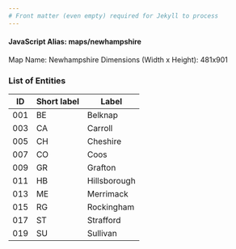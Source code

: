 ```yaml
---
# Front matter (even empty) required for Jekyll to process
---
```


#### JavaScript Alias: maps/newhampshire

Map Name: Newhampshire
Dimensions (Width x Height): 481x901





### List of Entities

ID | Short label | Label
---|---|---|
001|BE|Belknap
003|CA|Carroll
005|CH|Cheshire
007|CO|Coos
009|GR|Grafton
011|HB|Hillsborough
013|ME|Merrimack
015|RG|Rockingham
017|ST|Strafford
019|SU|Sullivan

